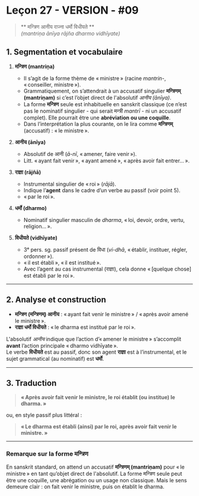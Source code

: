 # Leçon 27 - VERSION - #09

> ** मन्त्रिण आनीय राज्ना धर्मो विधीयते **  
> *(mantriṇa ānīya rājña dharmo vidhīyate)*
 
## 1. Segmentation et vocabulaire

1. **मन्त्रिण (mantriṇa)**  
   - Il s’agit de la forme thème de « ministre » (racine *mantrin-*, « conseiller, ministre »).  
   - Grammatiquement, on s’attendrait à un accusatif singulier **मन्त्रिणम् (mantriṇam)** si c’est l’objet direct de l'absolutif *आनीय (ānīya)*.  
   - La forme **मन्त्रिण** seule est inhabituelle en sanskrit classique (ce n’est pas le nominatif singulier - qui serait मन्त्री *mantrī* - ni un accusatif complet). Elle pourrait être une **abréviation ou une coquille**.  
   - Dans l’interprétation la plus courante, on le lira comme **मन्त्रिणम्** (accusatif) : « le ministre ».

2. **आनीय (ānīya)**  
   - Absolutif de आनी (*ā-nī*, « amener, faire venir »).  
   - Litt. « ayant fait venir », « ayant amené », « après avoir fait entrer… ».  

3. **राज्ञा (rājñā)**  
   - Instrumental singulier de « roi » (*rājā*).  
   - Indique l’**agent** dans le cadre d’un verbe au passif (voir point 5).  
   - « par le roi ».  

4. **धर्मो (dharmo)**  
   - Nominatif singulier masculin de *dharma*, « loi, devoir, ordre, vertu, religion… ».  

5. **विधीयते (vidhīyate)**  
   - 3ᵉ pers. sg. passif présent de विधा (*vi-dhā*, « établir, instituer, régler, ordonner »).  
   - « il est établi », « il est institué ».  
   - Avec l’agent au cas instrumental (राज्ञा), cela donne « [quelque chose] est établi par le roi ».  

---

## 2. Analyse et construction

- **मन्त्रिण (मन्त्रिणम्) आनीय** : « ayant fait venir le ministre » / « après avoir amené le ministre ».  
- **राज्ञा धर्मो विधीयते** : « le dharma est institué par le roi ».  

L'absolutif *आनीय* indique que l’action d’« amener le ministre » s’accomplit **avant** l’action principale « dharmo vidhīyate ».  
Le verbe **विधीयते** est au passif, donc son agent **राज्ञा** est à l’instrumental, et le sujet grammatical (au nominatif) est **धर्मो**.

---

## 3. Traduction

> **« Après avoir fait venir le ministre, le roi établit (ou institue) le dharma. »**  

ou, en style passif plus littéral :

> **« Le dharma est établi (ainsi) par le roi, après avoir fait venir le ministre. »**

---

### Remarque sur la forme मन्त्रिण

En sanskrit standard, on attend un accusatif **मन्त्रिणम् (mantriṇam)** pour « le ministre » en tant qu’objet direct de l'absolutif. La forme मन्त्रिण seule peut être une coquille, une abrégation ou un usage non classique. Mais le sens demeure clair : on fait venir le ministre, puis on établit le dharma.
